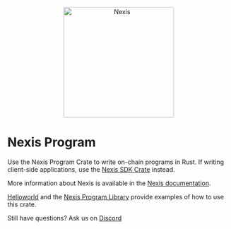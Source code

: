 <p align="center">
  <a href="https://nexis.network">
    <img alt="Nexis" src="https://i.imgur.com/IKyzQ6T.png" width="250" />
  </a>
</p>

# Nexis Program

Use the Nexis Program Crate to write on-chain programs in Rust.  If writing client-side applications, use the [Nexis SDK Crate](https://crates.io/crates/nexis-sdk) instead.

More information about Nexis is available in the [Nexis documentation](https://docs.nexis.network/).

[Helloworld](https://github.com/nexis-labs/example-helloworld) and the [Nexis Program Library](https://github.com/nexis-labs/nexis-program-library) provide examples of how to use this crate.

Still have questions?  Ask us on [Discord](https://discordapp.com/invite/pquxPsq)
